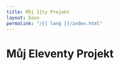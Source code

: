 ```yaml
---
title: Můj 11ty Projekt
layout: base
permalink: "/{{ lang }}/index.html"
---
```

# Můj Eleventy Projekt
